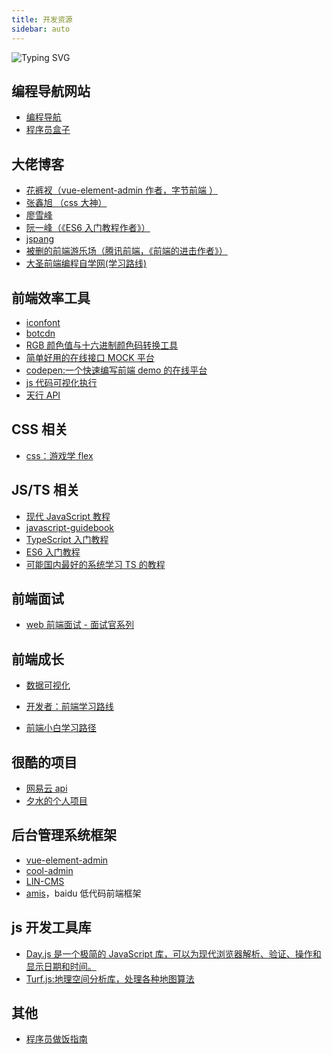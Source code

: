 ```yaml
---
title: 开发资源
sidebar: auto
---
```


![Typing SVG](https://readme-typing-svg.herokuapp.com?color=FFD214&center=%E7%9C%9F%E7%9A%84&vCenter=%E9%94%99%E8%AF%AF%E7%9A%84&lines=%E5%A6%82%E6%9E%9C%E6%88%91%E7%9C%8B%E5%BE%97%E6%9B%B4%E8%BF%9C%EF%BC%8C%E9%82%A3%E6%98%AF%E5%9B%A0%E4%B8%BA%E6%88%91%E7%AB%99%E5%9C%A8%E5%B7%A8%E4%BA%BA%E7%9A%84%E8%82%A9%E8%86%80%E4%B8%8A)

## 编程导航网站

- [编程导航](https://www.code-nav.cn/)
- [程序员盒子](https://www.coderutil.com/)

## 大佬博客

- [花裤衩（vue-element-admin 作者，字节前端 ）](https://panjiachen.github.io/awesome-bookmarks/)
- [张鑫旭 （css 大神）](https://www.zhangxinxu.com/)
- [廖雪峰](https://www.liaoxuefeng.com/)
- [阮一峰（《ES6 入门教程作者》）](https://www.ruanyifeng.com/)
- [jspang](https://jspang.com/)
- [被删的前端游乐场（腾讯前端，《前端的进击作者》）](https://godbasin.github.io/front-end-playground/)
- [大圣前端编程自学网(学习路线)](https://shengxinjing.cn/)

## 前端效率工具

- [iconfont](https://www.iconfont.cn/)<Badge text="五🌟推荐"/>
- [botcdn](https://www.bootcdn.cn/)<Badge text="五🌟推荐"/>
- [RGB 颜色值与十六进制颜色码转换工具](https://www.sioe.cn/yingyong/yanse-rgb-16/)
- [简单好用的在线接口 MOCK 平台](https://www.fastmock.site/)
- [codepen:一个快速编写前端 demo 的在线平台](https://codepen.io/)
- [js 代码可视化执行](https://pythontutor.com/visualize.html#mode=edit)
- [天行 API](https://www.tianapi.com/)

## CSS 相关

- [css：游戏学 flex](https://codingfantasy.com/games)

## JS/TS 相关

- [现代 JavaScript 教程](https://zh.javascript.info/)<Badge text="五🌟推荐"/>
- [javascript-guidebook](https://tsejx.github.io/javascript-guidebook/)
- [TypeScript 入门教程](https://ts.xcatliu.com/introduction/what-is-typescript.html)<Badge text="五🌟推荐"/>
- [ES6 入门教程](https://es6.ruanyifeng.com/)<Badge text="五🌟推荐"/>
- [可能国内最好的系统学习 TS 的教程](https://yayujs.com/)<Badge text="五🌟推荐"/>

## 前端面试

- [web 前端面试 - 面试官系列](https://vue3js.cn/interview/)

## 前端成长

- [数据可视化](http://www.youbaobao.xyz/datav-docs/)

- [开发者：前端学习路线](https://readnow-5gl5quqg1f554239-1306275822.tcloudbaseapp.com/dist/index.html?sign=c62ee4bf5ea742e45abf8c921e61267c&t=1648970014#/)

- [前端小白学习路径](https://www.yuque.com/zyyzqr/erg3vt)

## 很酷的项目

- [网易云 api](https://neteasecloudmusicapi.vercel.app/#/)
- [夕水的个人项目](https://eveningwater.github.io/my-web-projects/)<Badge text="五🌟推荐"/>

## 后台管理系统框架

- [vue-element-admin](https://panjiachen.gitee.io/vue-element-admin-site/zh/)<Badge text="五🌟推荐"/>
- [cool-admin](https://www.cool-admin.com/)
- [LIN-CMS](https://www.talelin.com/#cms)
- [amis](https://aisuda.bce.baidu.com/amis/zh-CN/docs/index)，baidu 低代码前端框架

## js 开发工具库

- [Day.js 是一个极简的 JavaScript 库，可以为现代浏览器解析、验证、操作和显示日期和时间。](https://dayjs.fenxianglu.cn/)
- [Turf.js:地理空间分析库，处理各种地图算法](https://turfjs.fenxianglu.cn/)

## 其他

- [程序员做饭指南](https://cook.aiurs.co/)
